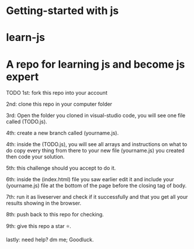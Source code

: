 # Getting-started with js

# learn-js

# A repo for learning js and become js expert

TODO
1st: fork this repo into your account

2nd: clone this repo in your computer folder

3rd: Open the folder you cloned in visual-studio code, you will see one file called (TODO.js).

4th:  create a new branch called (yourname.js).

4th: inside the (TODO.js), you will see all arrays and instructions on what to do copy every thing from there to your new file (yourname.js) you created then code your solution.

5th: this challenge should you accept to do it.

6th: inside the (index.html) file you saw earlier edit it and include your (yourname.js) file at the bottom of the page before the closing tag of body.

7th: run it as liveserver and check if it successfully and that you get all your results showing in the browser.

8th: push back to this repo for checking.

9th: give this repo a star ⭐.

lastly: need help? dm me;
Goodluck.
